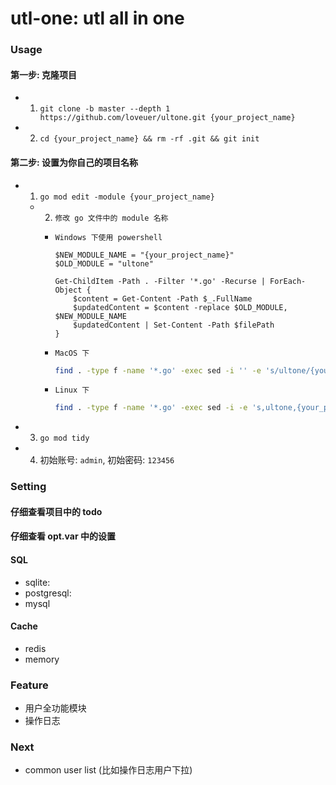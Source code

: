 # utl-one: utl all in one

### Usage

#### 第一步: 克隆项目

- 1. `git clone -b master --depth 1 https://github.com/loveuer/ultone.git {your_project_name}`
  
- 2. `cd {your_project_name} && rm -rf .git && git init`


#### 第二步: 设置为你自己的项目名称

- 1. `go mod edit -module {your_project_name}`

   - 2. `修改 go 文件中的 module 名称`
      * `Windows 下使用 powershell`
        ```psh
        $NEW_MODULE_NAME = "{your_project_name}"
        $OLD_MODULE = "ultone"

        Get-ChildItem -Path . -Filter '*.go' -Recurse | ForEach-Object {
            $content = Get-Content -Path $_.FullName
            $updatedContent = $content -replace $OLD_MODULE, $NEW_MODULE_NAME
            $updatedContent | Set-Content -Path $filePath
        }
        ```
      
      * `MacOS 下`
        ```sh
        find . -type f -name '*.go' -exec sed -i '' -e 's/ultone/{your_project_name}/g' {} \;
        ```
      * `Linux 下`  
        ```sh
        find . -type f -name '*.go' -exec sed -i -e 's,ultone,{your_project_name},g' {} \;
        ```
   
- 3. `go mod tidy`

- 4. 初始账号: `admin`, 初始密码: `123456`

### Setting

#### 仔细查看项目中的 todo 

#### 仔细查看 opt.var 中的设置

#### SQL

- sqlite:
- postgresql:
- mysql

#### Cache

- redis
- memory

### Feature

- 用户全功能模块
- 操作日志

### Next

- common user list (比如操作日志用户下拉)